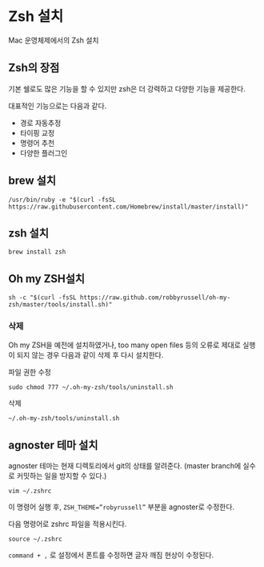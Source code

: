# Zsh 설치
Mac 운영체제에서의 Zsh 설치
## Zsh의 장점 
기본 쉘로도 많은 기능을 할 수 있지만 zsh은 더 강력하고 다양한 기능을 제공한다.

대표적인 기능으로는 다음과 같다.
- 경로 자동추정
- 타이핑 교정
- 명령어 추천
- 다양한 플러그인

## brew 설치

```
/usr/bin/ruby -e "$(curl -fsSL https://raw.githubusercontent.com/Homebrew/install/master/install)"
```

## zsh 설치

```
brew install zsh
```

## Oh my ZSH설치

```
sh -c "$(curl -fsSL https://raw.github.com/robbyrussell/oh-my-zsh/master/tools/install.sh)"
```

### 삭제

Oh my ZSH을 예전에 설치하였거나, too many open files 등의 오류로 제대로 실행이 되지 않는 경우 다음과 같이 삭제 후 다시 설치한다.

파일 권한 수정
```
sudo chmod 777 ~/.oh-my-zsh/tools/uninstall.sh
```
삭제
```
~/.oh-my-zsh/tools/uninstall.sh
```

## agnoster 테마 설치

agnoster 테마는 현재 디렉토리에서 git의 상태를 알려준다. (master branch에 실수로 커밋하는 일을 방지할 수 있다.)

```
vim ~/.zshrc
```
이 명령어 실행 후, `ZSH_THEME=”robyrussell”` 부분을 agnoster로 수정한다.

다음 명령어로 zshrc 파일을 적용시킨다.
```
source ~/.zshrc
```

`command + ,` 로 설정에서 폰트를 수정하면 글자 깨짐 현상이 수정된다.
